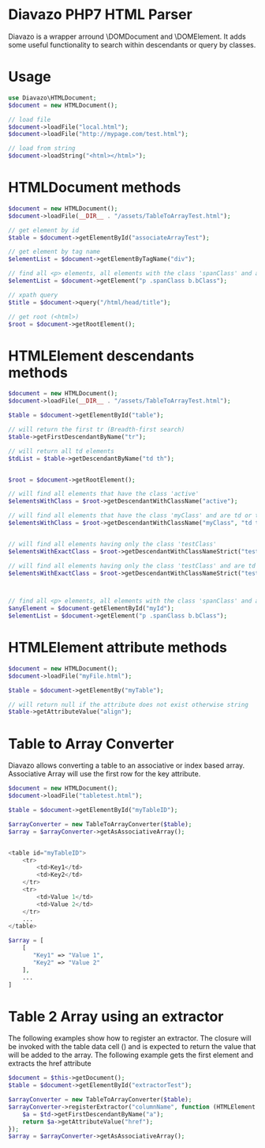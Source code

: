 # Diavazo PHP7 HTML Parser

Diavazo is a wrapper arround \DOMDocument and \DOMElement. It adds some useful functionality to search 
within descendants or query by classes.


# Usage
````php
use Diavazo\HTMLDocument;
$document = new HTMLDocument();

// load file
$document->loadFile("local.html");
$document->loadFile("http://mypage.com/test.html");

// load from string
$document->loadString("<html></html>");

````

# HTMLDocument methods
````php
$document = new HTMLDocument();
$document->loadFile(__DIR__ . "/assets/TableToArrayTest.html");

// get element by id
$table = $document->getElementById("associateArrayTest");

// get element by tag name
$elementList = $document->getElementByTagName("div");

// find all <p> elements, all elements with the class 'spanClass' and all <b class="bClass">  
$elementList = $document->getElement("p .spanClass b.bClass");

// xpath query
$title = $document->query("/html/head/title");

// get root (<html>)
$root = $document->getRootElement();
````


# HTMLElement descendants methods
````php
$document = new HTMLDocument();
$document->loadFile(__DIR__ . "/assets/TableToArrayTest.html");

$table = $document->getElementById("table");

// will return the first tr (Breadth-first search)
$table->getFirstDescendantByName("tr");

// will return all td elements
$tdList = $table->getDescendantByName("td th");


$root = $document->getRootElement();

// will find all elements that have the class 'active'
$elementsWithClass = $root->getDescendantWithClassName("active");

// will find all elements that have the class 'myClass' and are td or th elements
$elementsWithClass = $root->getDescendantWithClassName("myClass", "td th");


// will find all elements having only the class 'testClass'
$elementsWithExactClass = $root->getDescendantWithClassNameStrict("testClass");

// will find all elements having only the class 'testClass' and are td or th elements
$elementsWithExactClass = $root->getDescendantWithClassNameStrict("testClass", "td th");



// find all <p> elements, all elements with the class 'spanClass' and all <b class="bClass"> that are descendants of #myId  
$anyElement = $document-getElementById("myId");
$elementList = $document->getElement("p .spanClass b.bClass");

````

# HTMLElement attribute methods
````php
$document = new HTMLDocument();
$document->loadFile("myFile.html");

$table = $document->getElementBy("myTable");

// will return null if the attribute does not exist otherwise string
$table->getAttributeValue("align");


````

# Table to Array Converter
Diavazo allows converting a table to an associative or index based array. Associative Array will
use the first row for the key attribute. 

````php
$document = new HTMLDocument();
$document->loadFile("tabletest.html");

$table = $document->getElementById("myTableID");

$arrayConverter = new TableToArrayConverter($table);
$array = $arrayConverter->getAsAssociativeArray();


<table id="myTableID">
    <tr>
        <td>Key1</td>
        <td>Key2</td>
    </tr>
    <tr>
        <td>Value 1</td>
        <td>Value 2</td>
    </tr>
    ...
</table>

$array = [
    [
       "Key1" => "Value 1",
       "Key2" => "Value 2"
    ],
    ...
]


````


# Table 2 Array using an extractor
The following examples show how to register an extractor. The closure will be invoked
with the table data cell (<td>) and is expected to return the value that will be added to the array.
The following example gets the first <a> element and extracts the href attribute


````php
$document = $this->getDocument();
$table = $document->getElementById("extractorTest");

$arrayConverter = new TableToArrayConverter($table);
$arrayConverter->registerExtractor("columnName", function (HTMLElement $td) {
    $a = $td->getFirstDescendantByName("a");
    return $a->getAttributeValue("href");
});
$array = $arrayConverter->getAsAssociativeArray();
````
